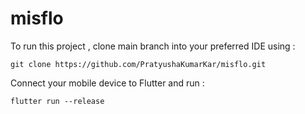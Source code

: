 # misflo

To run this project , clone main branch into your preferred IDE using :

`git clone https://github.com/PratyushaKumarKar/misflo.git`

Connect your mobile device to Flutter and run :

`flutter run --release`
